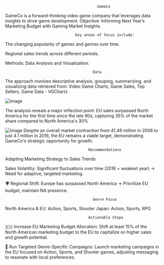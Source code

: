                                               GameCo
GameCo is a forward-thinking video game company that leverages data insights to drive game development.
Objective: Informing Next Year’s Marketing Budget with Gaming Market Insights.
                                    
                                    Key areas of focus include:

The changing popularity of games and genres over time.

Regional sales trends across different periods.

Methods: Data Analysis and Visualization.

                                            Data
The approach involves descriptive analysis, grouping, summarizing, and visualizing data retrieved from:
Video Game Charts, Game Sales, Top Sellers, Game Data - VGChartz

![image](https://github.com/user-attachments/assets/f633e526-c0bf-4361-a456-4c440503d488)

The analysis reveals a major inflection point: EU sales surpassed North America for the first time since the late 90s, capturing 35% of the market share compared to North America's 30%

![image](https://github.com/user-attachments/assets/ba951338-2746-48e3-9d81-25c5b1e3749f)
Despite an overall market contraction from 41.49 million in 2006 to just 4.1 million in 2016, the EU remains a viable target, demonstrating GameCo's strategic opportunity for growth.

                                          Recommendations

Adapting Marketing Strategy to Sales Trends

 Sales Volatility: Significant fluctuations over time (2016 = weakest year) → Need for adaptive, targeted marketing.

🌍 Regional Shift: Europe has surpassed North America → Prioritize EU budget, maintain NA presence.

                                            Genre Focus
North America & EU: Action, Sports, Shooter
Japan: Action, Sports, RPG

                                          Actionable Steps

🇪🇺 Increase EU Marketing Budget Allocation: Shift at least 15% of the North American marketing budget to the EU to capitalize on higher sales and growth potential.

🎯 Run Targeted Genre-Specific Campaigns: Launch marketing campaigns in the EU focused on Action, Sports, and Shooter games, adjusting messaging to resonate with local preferences.

